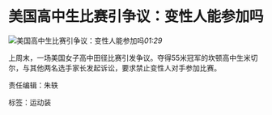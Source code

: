 # 美国高中生比赛引争议：变性人能参加吗

![美国高中生比赛引争议：变性人能参加吗](https://image.thepaper.cn/image/51/640/593.jpg)_01:29_

上周末，一场美国女子高中田径比赛引发争议。夺得55米冠军的坎顿高中生米切尔，与其他两名选手家长发起诉讼，要求禁止变性人对手参加比赛。

责任编辑：朱轶

标签：运动装